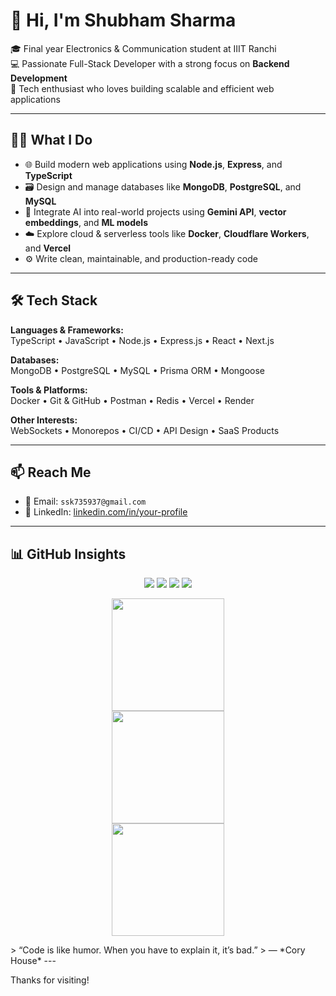 # 👋 Hi, I'm Shubham Sharma

🎓 Final year Electronics & Communication student at IIIT Ranchi  
💻 Passionate Full-Stack Developer with a strong focus on **Backend Development**  
🚀 Tech enthusiast who loves building scalable and efficient web applications

---

## 🧑‍💻 What I Do

- 🌐 Build modern web applications using **Node.js**, **Express**, and **TypeScript**
- 🗃️ Design and manage databases like **MongoDB**, **PostgreSQL**, and **MySQL**
- 🧠 Integrate AI into real-world projects using **Gemini API**, **vector embeddings**, and **ML models**
- ☁️ Explore cloud & serverless tools like **Docker**, **Cloudflare Workers**, and **Vercel**
- ⚙️ Write clean, maintainable, and production-ready code

---

## 🛠️ Tech Stack

**Languages & Frameworks:**  
TypeScript • JavaScript • Node.js • Express.js • React • Next.js  

**Databases:**  
MongoDB • PostgreSQL • MySQL • Prisma ORM • Mongoose  

**Tools & Platforms:**  
Docker • Git & GitHub • Postman • Redis • Vercel • Render  

**Other Interests:**  
WebSockets • Monorepos • CI/CD • API Design • SaaS Products

---

## 📫 Reach Me

- 📧 Email: `ssk735937@gmail.com`  
- 💼 LinkedIn: [linkedin.com/in/your-profile](https://www.linkedin.com/in/sharma-shubham-shrinivas/)  
  

---



## 📊 GitHub Insights

<p align="center">
  <!-- Custom language priority badges -->
  <img src="https://img.shields.io/badge/TypeScript-%23007ACC?style=for-the-badge&logo=typescript&logoColor=white" />
  <img src="https://img.shields.io/badge/JavaScript-%23F7DF1E?style=for-the-badge&logo=javascript&logoColor=black" />
  <img src="https://img.shields.io/badge/C++-%2300599C?style=for-the-badge&logo=c%2B%2B&logoColor=white" />
  <img src="https://img.shields.io/badge/Others-grey?style=for-the-badge" />
</p>

<p align="center">
  <img src="https://github-readme-stats.vercel.app/api?username=shubham2311&show_icons=true&theme=tokyonight&hide_title=false" height="180" />
  <br/>
  <img src="https://streak-stats.demolab.com/?user=shubham2311&theme=tokyonight&hide_border=false" height="180" />
  <br/>
  <img src="https://github-readme-stats.vercel.app/api/top-langs/?username=shubham2311&layout=compact&theme=tokyonight&langs_count=6&hide=css,html" height="180" />
</p>
> “Code is like humor. When you have to explain it, it’s bad.”  
> — *Cory House*
---

Thanks for visiting!

